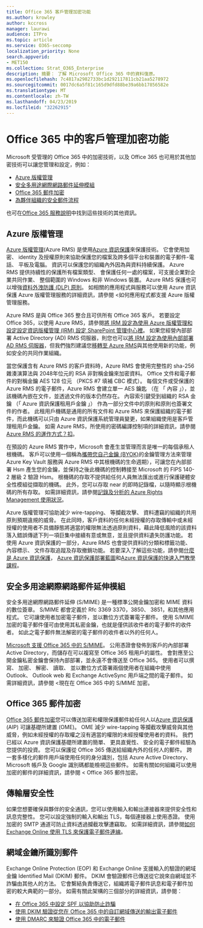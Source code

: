 ```yaml
---
title: Office 365 客戶管理加密功能
ms.author: krowley
author: kccross
manager: laurawi
audience: ITPro
ms.topic: article
ms.service: O365-seccomp
localization_priority: None
search.appverid:
- MET150
ms.collection: Strat_O365_Enterprise
description: 摘要： 了解 Microsoft Office 365 中的資料復原。
ms.openlocfilehash: 7c4817a2982733bc1d292117811cb21aa5278972
ms.sourcegitcommit: 0017dc6a5f81c165d9dfd88be39a6bb17856582e
ms.translationtype: MT
ms.contentlocale: zh-TW
ms.lasthandoff: 04/23/2019
ms.locfileid: "32262915"
---
```

# <a name="customer-managed-encryption-features-in-office-365"></a>Office 365 中的客戶管理加密功能

Microsoft 受管理的 Office 365 中的加密技術，以及 Office 365 也可用於其他加密技術可以讓您管理和設定，例如：
- [Azure 版權管理](https://docs.microsoft.com/azure/information-protection/what-is-azure-rms)
- [安全多用途網際網路郵件延伸模組](http://blogs.technet.com/b/exchange/archive/2014/12/15/how-to-configure-s-mime-in-office-365.aspx)
- [Office 365 郵件加密](http://products.office.com/en-us/exchange/office-365-message-encryption)
- [為夥伴組織的安全郵件流程](https://docs.microsoft.com/exchange/mail-flow-best-practices/use-connectors-to-configure-mail-flow/set-up-connectors-for-secure-mail-flow-with-a-partner)

也可在[Office 365 服務說明](https://technet.microsoft.com/en-us/library/office-365-service-descriptions.aspx)中找到這些技術的其他資訊。

## <a name="azure-rights-management"></a>Azure 版權管理
[Azure 版權管理](https://docs.microsoft.com/azure/information-protection/what-is-azure-rms)(Azure RMS) 是使用[Azure 資訊保護](https://docs.microsoft.com/information-protection/understand-explore/what-is-information-protection)來保護技術。 它會使用加密、 identity 及授權原則來協助保護您的檔案及跨多個平台和裝置的電子郵件-電話、 平板及電腦。 資訊可以保護您的組織內外因為與資料持續保護。 Azure RMS 提供持續性的保護所有檔案類型、 會保護任何一處的檔案，可支援企業對企業共同作業、 整個範圍的 Windows 和非 Windows 裝置。 Azure RMS 保護也可以增強[資料外洩防護 (DLP) 原則](https://docs.microsoft.com/exchange/security-and-compliance/data-loss-prevention/data-loss-prevention)。 如相關的應用程式與服務可以使用 Azure 資訊保護 Azure 版權管理服務的詳細資訊，請參閱 <<c0>如何應用程式都支援 Azure 版權管理服務。

Azure RMS 是與 Office 365 整合且可供所有 Office 365 客戶。 若要設定 Office 365，以使用 Azure RMS，請參閱[將 IRM 設定為使用 Azure 版權管理和設定設定資訊版權管理 (IRM) 設定 SharePoint 管理中心裡](https://technet.microsoft.com/en-us/library/dn151475(v=exchg.150).aspx)。 如果您經營內部部署 Active Directory (AD) RMS 伺服器，則您也可以[將 IRM 設定為使用內部部署 AD RMS 伺服器](https://docs.microsoft.com/office365/SecurityCompliance/configure-irm-to-use-an-on-premises-ad-rms-server)，但我們強烈建議您[移轉至 Azure RMS](https://docs.microsoft.com/azure/information-protection/migrate-from-ad-rms-to-azure-rms)與其他使用新的功能，例如安全的共同作業組織。

當您保護含有 Azure RMS 的客戶資料時，Azure RMS 會使用完整性的 sha-256 雜湊演算法與 2048年位元的 RSA 非對稱金鑰來加密資料。 Office 文件和電子郵件的對稱金鑰 AES 128 位元 （PKCS #7 填補 CBC 模式）。 每個文件或受保護的 Azure RMS 的電子郵件，Azure RMS 會建立單一 AES 鑰匙 （在 「 內容 」），並該機碼內嵌在文件，並透過文件的版本仍然存在。 內容索引鍵受到組織的 RSA 金鑰 （「 Azure 資訊保護租用戶金鑰 」） 作為一部分文件中的原則和原則也簽署文件的作者。 此租用戶機碼是通用的所有文件和 Azure RMS 來保護組織的電子郵件，而此機碼可以只由 Azure 資訊保護系統管理員變更，如果組織使用是客戶管理租用戶金鑰。 如需 Azure RMS，所使用的密碼編譯控制項的詳細資訊，請參閱[Azure RMS 的運作方式？扣](https://docs.microsoft.com/information-protection/understand-explore/how-does-it-work)。

在預設的 Azure RMS 實作中，Microsoft 會產生並管理而言是唯一的每個承租人根機碼。 客戶可以使用一個稱為[攜帶您自己金鑰 (BYOK)](https://docs.microsoft.com/azure/information-protection/plan-implement-tenant-key)的金鑰管理方法來管理 Azure Key Vault 服務與 Azure RMS 中其根機碼的生命週期），可讓您在內部部署 Hsm 產生您的金鑰，並保持之後此機碼的控制轉接至 Microsoft 的 FIPS 140-2 層級 2 驗證 Hsm。 根機碼的存取不提供給任何人員無法匯出或進行保護硬體安全性模組從擷取的機碼。 此外，您可以存取 near 的即時記錄檔，以隨時顯示根機碼的所有存取。 如需詳細資訊，請參閱[記錄及分析的 Azure Rights Management 使用狀況](https://docs.microsoft.com/azure/information-protection/log-analyze-usage)。

Azure 版權管理可協助減少 wire-tapping、 等攔截攻擊、 資料遭竊的組織的共用原則預期違規的威脅。 在此同時，客戶資料的任何未經授權的存取傳輸中或未經授權的使用者不具備靜態將適當的權限無法透過原則資料，藉此降低風險的該資料落入錯誤傳遞下列一項巨集中接續有意或無意，並且提供資料遺失防護功能。 若使用 Azure 資訊保護的一部分，Azure RMS 也會提供資料的分類和標籤功能、 內容標示、 文件存取追蹤及存取撤銷功能。 若要深入了解這些功能，請參閱[什麼是 Azure 資訊保護](https://docs.microsoft.com/information-protection/understand-explore/what-is-information-protection)， [Azure 資訊保護部署藍圖](https://docs.microsoft.com/information-protection/plan-design/deployment-roadmap)和[Azure 資訊保護的快速入門教學課程](https://docs.microsoft.com/information-protection/get-started/infoprotect-quick-start-tutorial)。

## <a name="secure-multipurpose-internet-mail-extension"></a>安全多用途網際網路郵件延伸模組
安全多用途網際網路郵件延伸 (S/MIME) 是一種標準公開金鑰加密和 MIME 資料的數位簽章。 S/MIME 都會定義於 Rfc 3369 3370，3850、 3851，和其他應用程式。 它可讓使用者加密電子郵件，並以數位方式簽署電子郵件。 使用 S/MIME 加密的電子郵件僅可由使用其私密金鑰，也就是僅供該收件者的電子郵件的收件者。 如此之電子郵件無法解密的電子郵件的收件者以外的任何人。

[Microsoft 支援 Office 365 中的 S/MIME](http://blogs.technet.com/b/exchange/archive/2014/12/15/how-to-configure-s-mime-in-office-365.aspx)。 公用憑證會發佈到客戶的內部部署 Active Directory，而儲存在可以複寫至 Office 365 租用戶的屬性。 會對應至公開金鑰私密金鑰會保持內部部署，並永遠不會傳送至 Office 365。 使用者可以撰寫、 加密、 解密、 讀取、 並以數位方式簽署兩個使用者在組織中使用 Outlook、 Outlook web 和 Exchange ActiveSync 用戶端之間的電子郵件。 如需詳細資訊，請參閱 <<c0>現在在 Office 365 中的 S/MIME 加密。

## <a name="office-365-message-encryption"></a>Office 365 郵件加密
[Office 365 郵件加密](https://products.office.com/en-us/exchange/office-365-message-encryption)您可以傳送加密和權限保護郵件給任何人以[Azure 資訊保護](https://docs.microsoft.com/information-protection/understand-explore/what-is-information-protection)(AIP) 可讓基礎所建置 (OME)。 OME 減少 wire-tapping 等攔截攻擊威脅與其他威脅，例如未經授權的存取權之沒有適當的權限的未經授權使用者的資料。 我們已經以 Azure 資訊保護基礎所建置的簡單、 更具直覺性、 安全的電子郵件經驗為您提供的投資。 您可以保護從 Office 365 傳送給組織內外的任何人的郵件。 跨一套多樣化的郵件用戶端使用任何的身分識別，包括 Azure Active Directory、 Microsoft 帳戶及 Google 識別碼都能檢視這些郵件。 如需有關如何組織可以使用加密的郵件的詳細資訊，請參閱 < <b0>Office 365 郵件加密</b0>。

## <a name="transport-layer-security"></a>傳輸層安全性   
如果您想要確保與夥伴的安全通訊，您可以使用輸入和輸出連接器來提供安全性和訊息完整性。 您可以設定強制的輸入和輸出 TLS，每個連接器上使用憑證。 使用加密的 SMTP 通道可防止資料透過攔截攻擊遭竊取。 如需詳細資訊，請參閱[如何 Exchange Online 使用 TLS 來保護電子郵件連線](https://support.office.com/article/How-Exchange-Online-uses-TLS-to-secure-email-connections-in-Office-365-4CDE0CDA-3430-4DC0-B489-F2C0736C929F)。

## <a name="domain-keys-identified-mail"></a>網域金鑰所識別郵件
Exchange Online Protection (EOP) 和 Exchange Online 支援輸入的驗證的網域金鑰 Identified Mail (DKIM) 郵件。 DKIM 會驗證郵件已傳送從它說來自網域並不詐騙由其他人的方法。 它會繫結負責傳送它，組織將電子郵件訊息和電子郵件加密的較大典範的一部分。 如需有關此架構的三個部分的詳細資訊，請參閱：
- [在 Office 365 中設定 SPF 以協助防止詐騙](https://docs.microsoft.com/office365/SecurityCompliance/set-up-spf-in-office-365-to-help-prevent-spoofing)
- [使用 DKIM 驗證從您在 Office 365 中的自訂網域傳送的輸出電子郵件](https://docs.microsoft.com/office365/SecurityCompliance/use-dkim-to-validate-outbound-email)
- [使用 DMARC 來驗證 Office 365 中的電子郵件](https://https://docs.microsoft.com/office365/SecurityCompliance/use-dmarc-to-validate-email)
